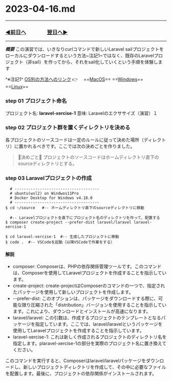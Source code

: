 # 2023-04-16.md

---
### [◀️前日へ](https://github.com/yuasys/chatty-journal/blob/main/2023/04/2023-04-15.md)&emsp;&emsp;&emsp;&emsp;[翌日へ▶️](https://github.com/yuasys/chatty-journal/blob/main/2023/04/2023-04-17.md)

---

***概要***
この演習では、いきなりcurlコマンドで新しいLaravel sailプロジェクトをローカルにダウンロードするという方法~注記1~ではなく、既存のLaravelプロジェクト（非sail）を作ってから、それをsail化していくという手順を体験します

^※注記1^ [OS別の方法へのリンク](https://readouble.com/laravel/10.x/ja/installation.html#laravel-and-docker) :point_right:&emsp; ==[MacOS](https://readouble.com/laravel/10.x/ja/installation.html)== ==[Windows](https://readouble.com/laravel/10.x/ja/installation.html#getting-started-on-windows)== ==[Linux](https://readouble.com/laravel/10.x/ja/installation.html#getting-started-on-linux)==

### step 01 プロジェクト命名

プロジェクト名: **laravel-xercise-1**
意味: Laravelのエクササイズ（演習）１

### step 02 プロジェクト群を置くディレクトリを決める

各プロジェクトのソースコードは一定のルールに従って決めた場所（ディレクトリ）に置かれるべきです。ここでは次の決めごとを作りました。

> 📌決めごと📌 
> プロジェクトのソースコードはホームディレクトリ直下のsourceディレクトリとする。

### step 03 Laravelプロジェクトの作成

```bash=
  # -------------------------------------
  # ubuntu(wsl2) on Windwos11Pro
  # Docker Desktop for Windows v4.18.0   
  # -------------------------------------
$ cd ~/source   #-- ホームディレクトリ直下のsourceディレクトリに移動

  #-- Laravelプロジェクトを直下にプロジェクト名のディレクトリを作って、配置する
$ composer create-project --prefer-dist laravel/laravel laravel-xercise-1

$ cd laravel-xercise-1  #-- 生成したプロジェクトに移動
$ code .  #-- VSCodeを起動（以降VSCodeで作業をする）
```
#### 解説
- composer: Composerは、PHPの依存関係管理ツールです。このコマンドは、Composerを使用してLaravelプロジェクトを作成することを指示しています。
- create-project: create-projectはComposerのコマンドの一つで、指定されたパッケージを使用して新しいプロジェクトを作成します。
- --prefer-dist: このオプションは、パッケージをダウンロードする際に、可能な限り圧縮された「distribution」バージョンを使用することを指示しています。これにより、ダウンロードとインストールが高速になります。
- laravel/laravel: この引数は、作成するプロジェクトのテンプレートとなるパッケージを指定しています。ここでは、laravel/laravelというパッケージを使用してLaravelプロジェクトを作成することを指示しています。
- laravel-xercise-1: これは新しく作成されるプロジェクトのディレクトリ名を指定します。plaravel-xercise-1の部分を実際のプロジェクト名に置き換えてください。

このコマンドを実行すると、Composerはlaravel/laravelパッケージをダウンロードし、新しいプロジェクトディレクトリを作成して、その中に必要なファイルを配置します。最後に、プロジェクトの依存関係がインストールされます。
